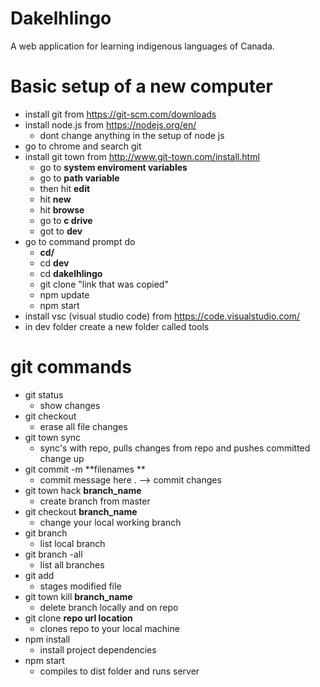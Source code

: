 # Dakelhlingo
A web application for learning indigenous languages of Canada.
 
  # Basic setup of a new computer
 - install git from https://git-scm.com/downloads
 - install node.js from https://nodejs.org/en/
   - dont change anything in the setup of node js
 - go to chrome and search git
 - install git town from http://www.git-town.com/install.html
   - go to **system enviroment variables**
   - go to **path variable**
   - then hit **edit**
   - hit **new**
   - hit **browse**
   - go to **c drive** 
   - got to **dev**
 - go to command prompt do 
   - **cd/**
   - cd **dev**
   - cd **dakelhlingo**
   - git clone "link that was copied"
   - npm update
   - npm start
 - install vsc (visual studio code) from https://code.visualstudio.com/
 - in dev folder create a new folder called tools  


  # git commands
 - git status
   - show changes
 - git checkout
   - erase all file changes
 - git town sync
   - sync's with repo, pulls changes from repo and pushes committed change up
 - git commit -m  **filenames **
   - commit message here . --> commit changes
 - git town hack **branch_name**
   - create branch from master
 - git checkout **branch_name**
   - change your local working branch
 - git branch
   - list local branch
 - git branch   -all
   - list all branches
 - git add
   - stages modified file 
 - git town kill  **branch_name**
   - delete branch locally and on repo
 - git clone  **repo url location**
   - clones repo to your local machine
 - npm install
   - install project dependencies
 - npm start
   - compiles to dist folder and runs server